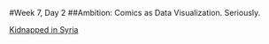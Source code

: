 #Week 7, Day 2
##Ambition: Comics as Data Visualization. Seriously.

[Kidnapped in Syria](http://narrative.ly/meet-the-press/kidnapped-in-syria/)

